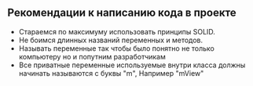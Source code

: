 ## Рекомендации к написанию кода в проекте
 - Стараемся по максимуму использовать принципы SOLID.
 - Не боимся длинных названий переменных и методов. 
 - Называть переменные так чтобы было понятно не только компьютеру но и попутним разработчикам
 - Все приватные переменные используемые внутри класса должны начинать называются с буквы "m", Например "mView"
